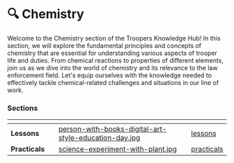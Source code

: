 # 🔍 Chemistry

Welcome to the Chemistry section of the Troopers Knowledge Hub! In this section, we will explore the fundamental principles and concepts of chemistry that are essential for understanding various aspects of trooper life and duties. From chemical reactions to properties of different elements, join us as we dive into the world of chemistry and its relevance to the law enforcement field. Let's equip ourselves with the knowledge needed to effectively tackle chemical-related challenges and situations in our line of work.

### Sections

<table data-view="cards"><thead><tr><th></th><th></th><th data-hidden data-card-cover data-type="files"></th><th data-hidden data-type="content-ref"></th></tr></thead><tbody><tr><td><strong>Lessons</strong></td><td></td><td><a href="../../../.gitbook/assets/person-with-books-digital-art-style-education-day.jpg">person-with-books-digital-art-style-education-day.jpg</a></td><td><a href="lessons/">lessons</a></td></tr><tr><td><strong>Practicals</strong></td><td></td><td><a href="../../../.gitbook/assets/science-experiment-with-plant.jpg">science-experiment-with-plant.jpg</a></td><td><a href="practicals/">practicals</a></td></tr></tbody></table>
